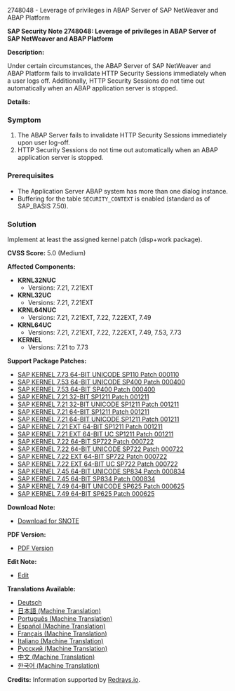 2748048 - Leverage of privileges in ABAP Server of SAP NetWeaver and ABAP Platform

**SAP Security Note 2748048: Leverage of privileges in ABAP Server of SAP NetWeaver and ABAP Platform**

**Description:**

Under certain circumstances, the ABAP Server of SAP NetWeaver and ABAP Platform fails to invalidate HTTP Security Sessions immediately when a user logs off. Additionally, HTTP Security Sessions do not time out automatically when an ABAP application server is stopped.

**Details:**

### Symptom
1. The ABAP Server fails to invalidate HTTP Security Sessions immediately upon user log-off.
2. HTTP Security Sessions do not time out automatically when an ABAP application server is stopped.

### Prerequisites
- The Application Server ABAP system has more than one dialog instance.
- Buffering for the table `SECURITY_CONTEXT` is enabled (standard as of SAP_BASIS 7.50).

### Solution
Implement at least the assigned kernel patch (disp+work package).

**CVSS Score:** 5.0 (Medium)

**Affected Components:**
- **KRNL32NUC**
  - Versions: 7.21, 7.21EXT
- **KRNL32UC**
  - Versions: 7.21, 7.21EXT
- **KRNL64NUC**
  - Versions: 7.21, 7.21EXT, 7.22, 7.22EXT, 7.49
- **KRNL64UC**
  - Versions: 7.21, 7.21EXT, 7.22, 7.22EXT, 7.49, 7.53, 7.73
- **KERNEL**
  - Versions: 7.21 to 7.73

**Support Package Patches:**
- [SAP KERNEL 7.73 64-BIT UNICODE SP110 Patch 000110](https://me.sap.com/softwarecenter/template/products/_APP=00200682500000001943&_EVENT=DISPHIER&HEADER=Y&FUNCTIONBAR=N&EVENT=TREE&NE=NAVIGATE&ENR=73554900100200007950&V=MAINT)
- [SAP KERNEL 7.53 64-BIT UNICODE SP400 Patch 000400](https://me.sap.com/softwarecenter/template/products/_APP=00200682500000001943&_EVENT=DISPHIER&HEADER=Y&FUNCTIONBAR=N&EVENT=TREE&NE=NAVIGATE&ENR=73554900100200005858&V=MAINT)
- [SAP KERNEL 7.53 64-BIT SP400 Patch 000400](https://me.sap.com/softwarecenter/template/products/_APP=00200682500000001943&_EVENT=DISPHIER&HEADER=Y&FUNCTIONBAR=N&EVENT=TREE&NE=NAVIGATE&ENR=73554900100200006207&V=MAINT)
- [SAP KERNEL 7.21 32-BIT SP1211 Patch 001211](https://me.sap.com/softwarecenter/template/products/_APP=00200682500000001943&_EVENT=DISPHIER&HEADER=Y&FUNCTIONBAR=N&EVENT=TREE&NE=NAVIGATE&ENR=67837800100200021235&V=MAINT)
- [SAP KERNEL 7.21 32-BIT UNICODE SP1211 Patch 001211](https://me.sap.com/softwarecenter/template/products/_APP=00200682500000001943&_EVENT=DISPHIER&HEADER=Y&FUNCTIONBAR=N&EVENT=TREE&NE=NAVIGATE&ENR=67837800100200021236&V=MAINT)
- [SAP KERNEL 7.21 64-BIT SP1211 Patch 001211](https://me.sap.com/softwarecenter/template/products/_APP=00200682500000001943&_EVENT=DISPHIER&HEADER=Y&FUNCTIONBAR=N&EVENT=TREE&NE=NAVIGATE&ENR=67837800100200021237&V=MAINT)
- [SAP KERNEL 7.21 64-BIT UNICODE SP1211 Patch 001211](https://me.sap.com/softwarecenter/template/products/_APP=00200682500000001943&_EVENT=DISPHIER&HEADER=Y&FUNCTIONBAR=N&EVENT=TREE&NE=NAVIGATE&ENR=67837800100200021238&V=MAINT)
- [SAP KERNEL 7.21 EXT 64-BIT SP1211 Patch 001211](https://me.sap.com/softwarecenter/template/products/_APP=00200682500000001943&_EVENT=DISPHIER&HEADER=Y&FUNCTIONBAR=N&EVENT=TREE&NE=NAVIGATE&ENR=67837800100200021405&V=MAINT)
- [SAP KERNEL 7.21 EXT 64-BIT UC SP1211 Patch 001211](https://me.sap.com/softwarecenter/template/products/_APP=00200682500000001943&_EVENT=DISPHIER&HEADER=Y&FUNCTIONBAR=N&EVENT=TREE&NE=NAVIGATE&ENR=67837800100200021406&V=MAINT)
- [SAP KERNEL 7.22 64-BIT SP722 Patch 000722](https://me.sap.com/softwarecenter/template/products/_APP=00200682500000001943&_EVENT=DISPHIER&HEADER=Y&FUNCTIONBAR=N&EVENT=TREE&NE=NAVIGATE&ENR=73555000100200001793&V=MAINT)
- [SAP KERNEL 7.22 64-BIT UNICODE SP722 Patch 000722](https://me.sap.com/softwarecenter/template/products/_APP=00200682500000001943&_EVENT=DISPHIER&HEADER=Y&FUNCTIONBAR=N&EVENT=TREE&NE=NAVIGATE&ENR=73555000100200001794&V=MAINT)
- [SAP KERNEL 7.22 EXT 64-BIT SP722 Patch 000722](https://me.sap.com/softwarecenter/template/products/_APP=00200682500000001943&_EVENT=DISPHIER&HEADER=Y&FUNCTIONBAR=N&EVENT=TREE&NE=NAVIGATE&ENR=73555000100200001797&V=MAINT)
- [SAP KERNEL 7.22 EXT 64-BIT UC SP722 Patch 000722](https://me.sap.com/softwarecenter/template/products/_APP=00200682500000001943&_EVENT=DISPHIER&HEADER=Y&FUNCTIONBAR=N&EVENT=TREE&NE=NAVIGATE&ENR=73555000100200001798&V=MAINT)
- [SAP KERNEL 7.45 64-BIT UNICODE SP834 Patch 000834](https://me.sap.com/softwarecenter/template/products/_APP=00200682500000001943&_EVENT=DISPHIER&HEADER=Y&FUNCTIONBAR=N&EVENT=TREE&NE=NAVIGATE&ENR=73554900100200001710&V=MAINT)
- [SAP KERNEL 7.45 64-BIT SP834 Patch 000834](https://me.sap.com/softwarecenter/template/products/_APP=00200682500000001943&_EVENT=DISPHIER&HEADER=Y&FUNCTIONBAR=N&EVENT=TREE&NE=NAVIGATE&ENR=73554900100200001751&V=MAINT)
- [SAP KERNEL 7.49 64-BIT UNICODE SP625 Patch 000625](https://me.sap.com/softwarecenter/template/products/_APP=00200682500000001943&_EVENT=DISPHIER&HEADER=Y&FUNCTIONBAR=N&EVENT=TREE&NE=NAVIGATE&ENR=73554900100200004760&V=MAINT)
- [SAP KERNEL 7.49 64-BIT SP625 Patch 000625](https://me.sap.com/softwarecenter/template/products/_APP=00200682500000001943&_EVENT=DISPHIER&HEADER=Y&FUNCTIONBAR=N&EVENT=TREE&NE=NAVIGATE&ENR=73554900100200004791&V=MAINT)

**Download Note:**
- [Download for SNOTE](https://notesdownloads.sap.com/note/0040000000643162019)

**PDF Version:**
- [PDF Version](https://userapps.support.sap.com/sap/support/sfm/notes/print/0002748048?language=en-US&token=A887CE57814F02B9C0BFA949ABAB6D96)

**Edit Note:**
- [Edit](https://i7p.wdf.sap.corp/sap/support/notes/edit/0002748048)

**Translations Available:**
- [Deutsch](https://me.sap.com/notes/0002748048/D)
- [日本語 (Machine Translation)](https://me.sap.com/notes/0002748048/J)
- [Português (Machine Translation)](https://me.sap.com/notes/0002748048/P)
- [Español (Machine Translation)](https://me.sap.com/notes/0002748048/S)
- [Français (Machine Translation)](https://me.sap.com/notes/0002748048/F)
- [Italiano (Machine Translation)](https://me.sap.com/notes/0002748048/I)
- [Русский (Machine Translation)](https://me.sap.com/notes/0002748048/R)
- [中文 (Machine Translation)](https://me.sap.com/notes/0002748048/1)
- [한국어 (Machine Translation)](https://me.sap.com/notes/0002748048/3)

**Credits:**
Information supported by [Redrays.io](https://redrays.io).